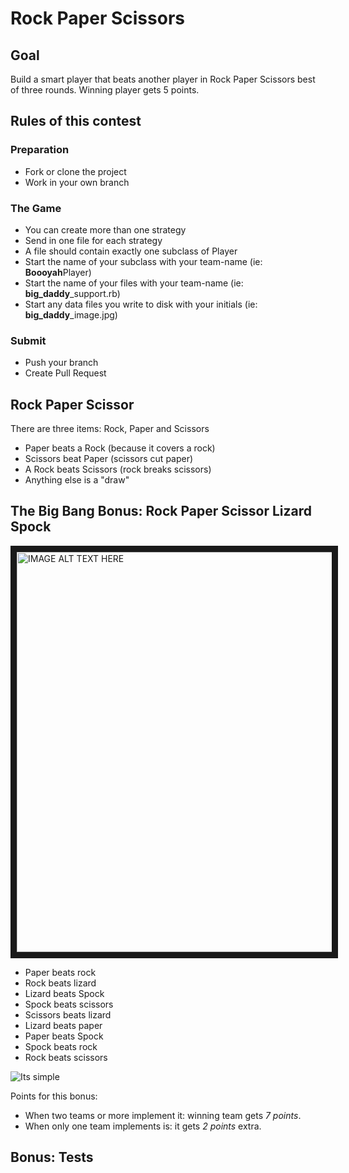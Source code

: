 Rock Paper Scissors
===================

Goal
----

Build a smart player that beats another player in Rock Paper Scissors best of
three rounds. Winning player gets 5 points.


Rules of this contest
---------------------

### Preparation

* Fork or clone the project
* Work in your own branch

### The Game

* You can create more than one strategy
* Send in one file for each strategy
* A file should contain exactly one subclass of Player
* Start the name of your subclass with your team-name (ie: **Boooyah**Player)
* Start the name of your files with your team-name (ie: **big_daddy**_support.rb)
* Start any data files you write to disk with your initials (ie:
    **big_daddy**_image.jpg)

### Submit

* Push your branch
* Create Pull Request


Rock Paper Scissor
------------------

There are three items: Rock, Paper and Scissors

* Paper beats a Rock (because it covers a rock)
* Scissors beat Paper (scissors cut paper)
* A Rock beats Scissors (rock breaks scissors)
* Anything else is a "draw"


The Big Bang Bonus: Rock Paper Scissor Lizard Spock
---------------------------------------------------

<a href="http://www.youtube.com/watch?feature=player_embedded&v=_PUEoDYpUyQ
" target="_blank"><img src="http://img.youtube.com/vi/_PUEoDYpUyQ/0.jpg"
alt="IMAGE ALT TEXT HERE" width="640" border="10" /></a>

* Paper beats rock
* Rock beats lizard
* Lizard beats Spock
* Spock beats scissors
* Scissors beats lizard
* Lizard beats paper
* Paper beats Spock
* Spock beats rock
* Rock beats scissors

![Its simple](http://wordpress.morningside.edu/cdl001/files/2010/09/RockPaperScissorsLizardSpock.jpg "It\'s simple!")

Points for this bonus:

* When two teams or more implement it: winning team gets *7 points*.
* When only one team implements is: it gets *2 points* extra.

Bonus: Tests
------------


